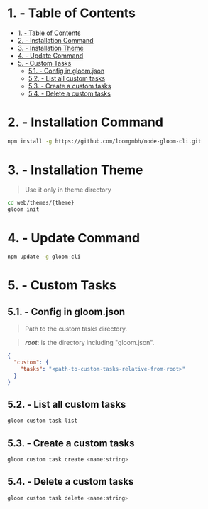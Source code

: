 # 1. - Table of Contents
- [1. - Table of Contents](#1---table-of-contents)
- [2. - Installation Command](#2---installation-command)
- [3. - Installation Theme](#3---installation-theme)
- [4. - Update Command](#4---update-command)
- [5. - Custom Tasks](#5---custom-tasks)
  - [5.1. - Config in gloom.json](#51---config-in-gloomjson)
  - [5.2. - List all custom tasks](#52---list-all-custom-tasks)
  - [5.3. - Create a custom tasks](#53---create-a-custom-tasks)
  - [5.4. - Delete a custom tasks](#54---delete-a-custom-tasks)

# 2. - Installation Command

```sh
npm install -g https://github.com/loomgmbh/node-gloom-cli.git
```

# 3. - Installation Theme

> Use it only in theme directory

```sh
cd web/themes/{theme}
gloom init
```

# 4. - Update Command

```sh
npm update -g gloom-cli
```

# 5. - Custom Tasks

## 5.1. - Config in gloom.json

> Path to the custom tasks directory.

> ___root___: is the directory including "gloom.json".

```json
{
  "custom": {
    "tasks": "<path-to-custom-tasks-relative-from-root>"
  }
}
```

## 5.2. - List all custom tasks

```sh
gloom custom task list
```

## 5.3. - Create a custom tasks

```sh
gloom custom task create <name:string>
```

## 5.4. - Delete a custom tasks

```sh
gloom custom task delete <name:string>
```